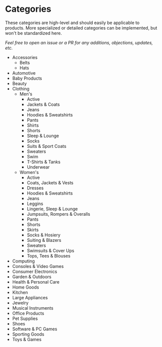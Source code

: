 # Categories

These categories are high-level and should easily be applicable to products. More specialized or detailed categories can be implemented, but won't be standardized here.

*Feel free to open an issue or a PR for any additions, objections, updates, etc.*

* Accessories
  * Belts
  * Hats
* Automotive
* Baby Products
* Beauty
* Clothing
  * Men's
    * Active
    * Jackets & Coats
    * Jeans
    * Hoodies & Sweatshirts
    * Pants
    * Shirts
    * Shorts
    * Sleep & Lounge
    * Socks
    * Suits & Sport Coats
    * Sweaters
    * Swim
    * T-Shirts & Tanks
    * Underwear
  * Women's
    * Active
    * Coats, Jackets & Vests
    * Dresses
    * Hoodies & Sweatshirts
    * Jeans
    * Leggins
    * Lingerie, Sleep & Lounge
    * Jumpsuits, Rompers & Overalls
    * Pants
    * Shorts
    * Skirts
    * Socks & Hosiery
    * Suiting & Blazers
    * Sweaters
    * Swimsuits & Cover Ups
    * Tops, Tees & Blouses
* Computing
* Consoles & Video Games
* Consumer Electronics
* Garden & Outdoors
* Health & Personal Care
* Home Goods
* Kitchen
* Large Appliances
* Jewelry
* Musical Instruments
* Office Products
* Pet Supplies
* Shoes
* Software & PC Games
* Sporting Goods
* Toys & Games
